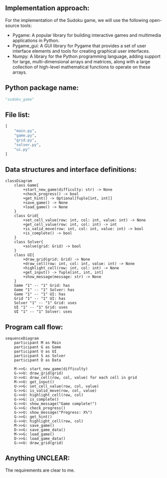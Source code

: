 ## Implementation approach:
For the implementation of the Sudoku game, we will use the following open-source tools:
- Pygame: A popular library for building interactive games and multimedia applications in Python.
- Pygame_gui: A GUI library for Pygame that provides a set of user interface elements and tools for creating graphical user interfaces.
- Numpy: A library for the Python programming language, adding support for large, multi-dimensional arrays and matrices, along with a large collection of high-level mathematical functions to operate on these arrays.

## Python package name:
```python
"sudoku_game"
```

## File list:
```python
[
    "main.py",
    "game.py",
    "grid.py",
    "solver.py",
    "ui.py"
]
```

## Data structures and interface definitions:
```mermaid
classDiagram
    class Game{
        +start_new_game(difficulty: str) -> None
        +check_progress() -> bool
        +get_hint() -> Optional[Tuple[int, int]]
        +save_game() -> None
        +load_game() -> None
    }
    class Grid{
        +set_cell_value(row: int, col: int, value: int) -> None
        +get_cell_value(row: int, col: int) -> int
        +is_valid_move(row: int, col: int, value: int) -> bool
        +is_complete() -> bool
    }
    class Solver{
        +solve(grid: Grid) -> bool
    }
    class UI{
        +draw_grid(grid: Grid) -> None
        +draw_cell(row: int, col: int, value: int) -> None
        +highlight_cell(row: int, col: int) -> None
        +get_input() -> Tuple[int, int, int]
        +show_message(message: str) -> None
    }
    Game "1" -- "1" Grid: has
    Game "1" -- "1" Solver: has
    Game "1" -- "1" UI: has
    Grid "1" -- "1" UI: has
    Solver "1" -- "1" Grid: uses
    UI "1" -- "1" Grid: uses
    UI "1" -- "1" Solver: uses
```

## Program call flow:
```mermaid
sequenceDiagram
    participant M as Main
    participant G as Game
    participant U as UI
    participant S as Solver
    participant D as Data

    M->>G: start_new_game(difficulty)
    G->>U: draw_grid(grid)
    U->>U: draw_cell(row, col, value) for each cell in grid
    M->>U: get_input()
    U->>G: set_cell_value(row, col, value)
    G->>G: is_valid_move(row, col, value)
    G->>U: highlight_cell(row, col)
    G->>G: is_complete()
    G->>U: show_message("Game complete!")
    G->>G: check_progress()
    G->>U: show_message("Progress: X%")
    G->>G: get_hint()
    G->>U: highlight_cell(row, col)
    M->>G: save_game()
    D->>G: save_game_data()
    M->>G: load_game()
    D->>G: load_game_data()
    G->>U: draw_grid(grid)
```

## Anything UNCLEAR:
The requirements are clear to me.